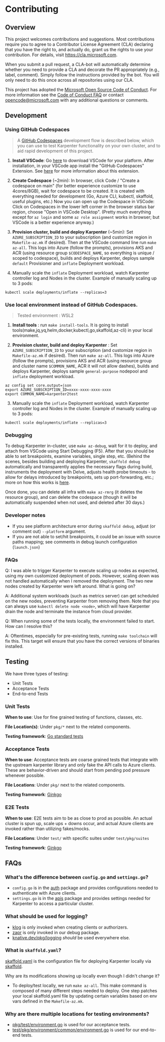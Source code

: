# Contributing

## Overview
This project welcomes contributions and suggestions. Most contributions require you to agree to a Contributor License Agreement (CLA) declaring that you have the right to, and actually do, grant us the rights to use your contribution. For details, visit https://cla.microsoft.com.

When you submit a pull request, a CLA-bot will automatically determine whether you need to provide a CLA and decorate the PR appropriately (e.g., label, comment). Simply follow the instructions provided by the bot. You will only need to do this once across all repositories using our CLA.

This project has adopted the [Microsoft Open Source Code of Conduct](https://opensource.microsoft.com/codeofconduct/). For more information see the [Code of Conduct FAQ](https://opensource.microsoft.com/codeofconduct/faq/) or contact [opencode@microsoft.com](mailto:opencode@microsoft.com) with any additional questions or comments.

## Development

### Using GitHub Codespaces
> A [GitHub Codespaces]((https://github.com/features/codespaces)) development flow is described below, which you can use to test Karpenter functionality on your own cluster, and to aid rapid development of this project. 

1. **Install VSCode**: Go [here](https://code.visualstudio.com/download) to download VSCode for your platform. After installation, in your VSCode app install the "GitHub Codespaces" Extension. See [here](https://code.visualstudio.com/docs/remote/codespaces) for more information about this extension.

2. **Create Codespace** (~2min): In browser, click Code / "Create a codespace on main" (for better experience customize to use 4cores/8GB), wait for codespace to be created. It is created with everything needed for development (Go, Azure CLI, kubectl, skaffold, useful plugins, etc.) Now you can open up the Codespace in VSCode: Click on Codespaces in the lower left corner in the browser status bar region, choose "Open in VSCode Desktop". (Pretty much everything except for `az login` and some `az role assignment` works in browser; but VSCode is a better experience anyway.)

3. **Provision cluster, build and deploy Karpenter** (~5min): Set `AZURE_SUBSCRIPTION_ID` to your subscription (and customize region in `Makefile-az.mk` if desired). Then at the VSCode command line run `make az-all`. This logs into Azure (follow the prompts), provisions AKS and ACR (using resource group `$CODESPACE_NAME`, so everything is unique / scoped to codespace), builds and deploys Karpenter, deploys sample `default` Provisioner and `inflate` Deployment workload.

4. Manually scale the `inflate` Deployment workload, watch Karpenter controller log and Nodes in the cluster. Example of manually scaling up to 3 pods:
```
kubectl scale deployments/inflate --replicas=3
```

### Use local environment instead of GitHub Codespaces. 
> Tested environment : WSL2

1. **Install tools** : run `make install-tools`. It is going to install tools(make,jq,yq,helm,docker,kubectl,go,skaffold,az-cli) in your local environment.

2. **Provision cluster, build and deploy Karpenter** : Set `AZURE_SUBSCRIPTION_ID` to your subscription (and customize region in `Makefile-az.mk` if desired). Then run `make az-all`. This logs into Azure (follow the prompts), provisions AKS and ACR (using resource group and cluster name `$COMMON_NAME`, ACR it will not allow dashes), builds and deploys Karpenter, deploys sample `general-purpose` nodepool and `inflate` deployment workload.
```
az config set core.output=json
export AZURE_SUBSCRIPTION_ID=xxxx-xxxx-xxxx-xxxx
export COMMON_NAME=karpenter2test
```

3. Manually scale the `inflate` Deployment workload, watch Karpenter controller log and Nodes in the cluster. Example of manually scaling up to 3 pods:
```
kubectl scale deployments/inflate --replicas=3
```

### Debugging
To debug Karpenter in-cluster, use `make az-debug`, wait for it to deploy, and attach from VSCode using Start Debugging (F5). After that you should be able to set breakpoints, examine variables, single step, etc. (Behind the scenes, besides building and deploying Karpenter, `skaffold debug` automatically and transparently applies the necessary flags during build, instruments the deployment with Delve, adjusts health probe timeouts - to allow for delays introduced by breakpoints, sets up port-forwarding, etc.; more on how this works is [here](https://skaffold.dev/docs/workflows/debug/).

Once done, you can delete all infra with `make az-rmrg` (it deletes the resource group), and can delete the codespace (though it will be automatically suspended when not used, and deleted after 30 days.)

### Developer notes
- If you see platform architecture error during `skaffold debug`, adjust (or comment out) `--platform` argument.
- If you are not able to set/hit breakpoints, it could be an issue with source paths mapping; see comments in debug launch configuration (`launch.json`)

### FAQs
Q: I was able to trigger Karpenter to execute scaling up nodes as expected, using my own customized deployment of pods. However, scaling down was not handled automatically when I removed the deployment. The two new nodes created by Karpenter were left around. What is going on?

A: Additional system workloads (such as metrics server) can get scheduled on the new nodes, preventing Karpenter from removing them. Note that you can always use `kubectl delete node <node>`, which will have Karpenter drain the node and terminate the instance from cloud provider.

Q: When running some of the tests locally, the environment failed to start. How can I resolve this?

A: Oftentimes, especially for pre-existing tests, running `make toolchain` will fix this. This target will ensure that you have the correct versions of binaries installed.

## Testing
We have three types of testing:
* Unit Tests
* Acceptance Tests
* End-to-end Tests

### Unit Tests
**When to use**: Use for fine grained testing of functions, classes, etc.  

**File Location(s)**: Under `pkg/*` next to the related components.   

**Testing framework**: [Go standard tests](https://pkg.go.dev/testing) 

### Acceptance Tests
**When to use**: Acceptance tests are coarse grained tests that integrate with the upstream karpenter library and only fake the API calls to Azure clients. These are behavior-driven and should start from pending pod pressure whenever possible.

**File Locations**: Under `pkg/` next to the related components.   

**Testing framework**: [Ginkgo](https://pkg.go.dev/github.com/onsi/ginkgo)

### E2E Tests
**When to use**: E2E tests aim to be as close to prod as possible. An actual cluster is spun up, scale ups + downs occur, and actual Azure clients are invoked rather than utilizing fakes/mocks.

**File Locations**: Under `test/` with specific suites under `test/pkg/suites`  

**Testing framework**: [Ginkgo](https://pkg.go.dev/github.com/onsi/ginkgo)

## FAQs
### What's the difference between `config.go` and `settings.go`?
* `config.go` is in the [auth](https://github.com/Azure/karpenter/blob/main/pkg/auth/config.go) package and provides configurations needed to authenticate with Azure clients. 
* `settings.go` is in the [apis](https://github.com/Azure/karpenter/blob/main/pkg/apis/settings/settings.go) package and provides settings needed for Karpenter to access a particular cluster.
### What should be used for logging?
* [klog](https://github.com/search?q=repo%3AAzure%2Fkarpenter%20klog&type=code) is only invoked when creating clients or authorizers.
* [zapr](https://github.com/search?q=repo%3AAzure%2Fkarpenter%20zap&type=code) is only invoked in our debug package.
* [knative.dev/pkg/logging](https://pkg.go.dev/knative.dev/pkg/logging) _should_ be used everywhere else.

### What is `skaffold.yaml`?
[skaffold.yaml](https://github.com/Azure/karpenter/blob/main/skaffold.yaml) is the configuration file for deploying Karpenter locally via [skaffold](https://skaffold.dev/docs/).

Why are its modifications showing up locally even though I didn't change it? 
  * To deploy/test locally, we run `make az-all`. This make command is composed of many different steps needed to deploy. One step patches your local skaffold.yaml file by updating certain variables based on env vars defined in the `Makefile-az.mk`. 

### Why are there multiple locations for testing environments?
* [pkg/test/environment.go](https://github.com/Azure/karpenter/blob/main/pkg/test/environment.go) is used for our acceptance tests.
* [test/pkg/environment/common/environment.go](https://github.com/Azure/karpenter/blob/main/test/pkg/environment/common/environment.go) is used for our end-to-end tests.

